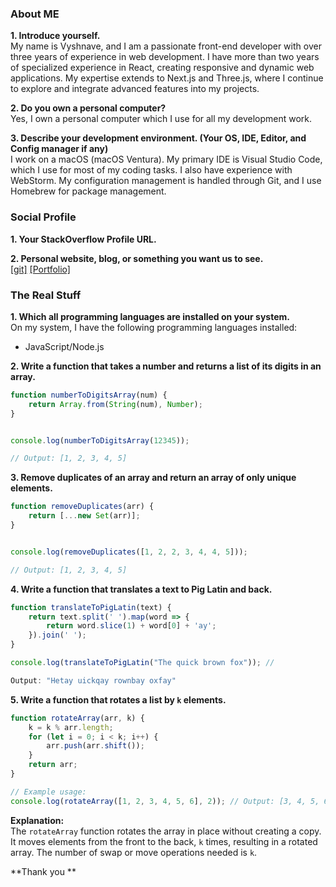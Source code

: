 
### About ME

**1. Introduce yourself.**  
My name is Vyshnave, and I am a passionate front-end developer with over three years of experience in web development. I have more than two years of specialized experience in React, creating responsive and dynamic web applications. My expertise extends to Next.js and Three.js, where I continue to explore and integrate advanced features into my projects.

**2. Do you own a personal computer?**  
Yes, I own a personal computer which I use for all my development work.

**3. Describe your development environment. (Your OS, IDE, Editor, and Config manager if any)**  
I work on a macOS (macOS Ventura). My primary IDE is Visual Studio Code, which I use for most of my coding tasks. I also have experience with WebStorm. My configuration management is handled through Git, and I use Homebrew for package management.

### Social Profile

**1. Your StackOverflow Profile URL.**

**2. Personal website, blog, or something you want us to see.**  
[\[git\]](https://github.com/vyshnave1997)
[\[Portfolio\]](https://vyshnave-portfolio.netlify.app/)



### The Real Stuff

**1. Which all programming languages are installed on your system.**  
On my system, I have the following programming languages installed:
- JavaScript/Node.js


**2. Write a function that takes a number and returns a list of its digits in an array.**

```javascript
function numberToDigitsArray(num) {
    return Array.from(String(num), Number);
}


console.log(numberToDigitsArray(12345)); 

// Output: [1, 2, 3, 4, 5]
```

**3. Remove duplicates of an array and return an array of only unique elements.**

```javascript
function removeDuplicates(arr) {
    return [...new Set(arr)];
}


console.log(removeDuplicates([1, 2, 2, 3, 4, 4, 5])); 

// Output: [1, 2, 3, 4, 5]
```

**4. Write a function that translates a text to Pig Latin and back.**

```javascript
function translateToPigLatin(text) {
    return text.split(' ').map(word => {
        return word.slice(1) + word[0] + 'ay';
    }).join(' ');
}

console.log(translateToPigLatin("The quick brown fox")); // 

Output: "Hetay uickqay rownbay oxfay"
```

**5. Write a function that rotates a list by `k` elements.**

```javascript
function rotateArray(arr, k) {
    k = k % arr.length;
    for (let i = 0; i < k; i++) {
        arr.push(arr.shift());
    }
    return arr;
}

// Example usage:
console.log(rotateArray([1, 2, 3, 4, 5, 6], 2)); // Output: [3, 4, 5, 6, 1, 2]
```

**Explanation:**  
The `rotateArray` function rotates the array in place without creating a copy. It moves elements from the front to the back, `k` times, resulting in a rotated array. The number of swap or move operations needed is `k`.

**Thank you **